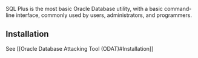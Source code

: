 SQL Plus is the most basic Oracle Database utility, with a basic command-line interface, commonly used by users, administrators, and programmers.

## Installation

See [[Oracle Database Attacking Tool (ODAT)#Installation]]
